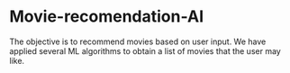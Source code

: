 # Movie-recomendation-AI

The objective is to recommend movies based on user input. We have applied several ML algorithms to obtain a list of movies that the user may like.
